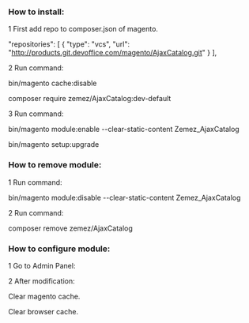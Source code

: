 ### How to install:

1 First add repo to composer.json of magento.

"repositories": [
        {
            "type": "vcs",
            "url": "http://products.git.devoffice.com/magento/AjaxCatalog.git"
        }
    ],

2 Run command:

bin/magento cache:disable

composer require zemez/AjaxCatalog:dev-default

3 Run command:

bin/magento module:enable --clear-static-content Zemez_AjaxCatalog

bin/magento setup:upgrade


### How to remove module:

1 Run command:

bin/magento module:disable --clear-static-content Zemez_AjaxCatalog

2 Run command:

composer remove zemez/AjaxCatalog



### How to configure module:

1 Go to Admin Panel:

2 After modification:

Clear magento cache.

Clear browser cache.
